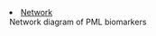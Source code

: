 <li class="masthead__menu-item">
          <a href="mitaylor1822.github.io/network.html">Network</a>
        </li>
Network diagram of PML biomarkers
